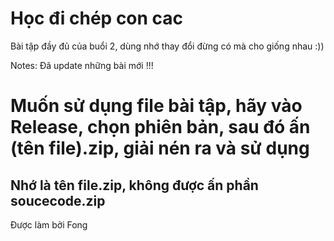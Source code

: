 # Học đi chép con cac

Bài tập đầy đủ của buổi 2, dùng nhớ thay đổi đừng có mà cho giống nhau :))

Notes: Đã update những bài mới !!!

<h1> Muốn sử dụng file bài tập, hãy vào Release, chọn phiên bản, sau đó ấn (tên file).zip, giải nén ra và sử dụng </h1>
<h2> Nhớ là tên file.zip, không được ấn phần soucecode.zip </h2>

<p> Được làm bởi Fong <p>
  
  
